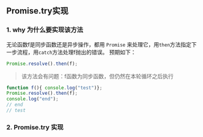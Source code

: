 ## Promise.try实现

### 1. why 为什么要实现该方法
无论函数f是同步函数还是异步操作，都用 `Promise` 来处理它，用`then`方法指定下一步流程，用`catch`方法处理f抛出的错误。
预期如下：
```js
Promise.resolve().then(f);
```
> 该方法会有问题：f函数为同步函数，但仍然在本轮循环之后执行
```js
function f(){ console.log("test")};
Promise.resolve().then(f);
console.log("end");
// end
// test
```

### 2. Promise.try 实现
```js
```
